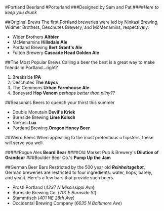 #Portland Beerland
#Porterland
###Designed by Sam and Pat
####_Here to keep you drunk_

##Original Brews
The first Portland breweries were led by Ninkasi Brewing, Widmer Brothers, Deschutes Brewery, and McMenamins, respectively.

* Wider Brothers **Altbier**
* McMenamins **Hillsdale Ale**
* Portland Brewing **Bert Grant's Ale**
* Fulton Brewery **Cascade Head Golden Ale**

##The Most Popular Brews
Calling a beer the best is a great way to make friends in Portland...right?

1. Breakside **IPA**
2. Deschutes **The Abyss**
3. The Commons **Urban Farmhouse Ale**
4. Boneyard **Hop Venom** _perhaps better than pliny??_

##Seasonals
Beers to quench your thirst this summer

* Double Monutain **Devil's Kriek**
* Burnside Brewing **Lime Kolsch**
* Ninkasi **Lux**
* Portland Brewing **Oregon Honey Beer**

##Weird Beers
When appealing to the most pretentious o hipsters, these will serve you well.

#####Rogue Ales **Beard Bear**
####Old Market Pub & Brewery's **Dilution of Grandeur**
###Boulder Beer Co.'s **Pump Up the Jam**

##German Beer Bars
Restricted by the 500 year old **_Reinheitsgebot_**, German breweries are restricted to four ingredients: water, hops, barely, and yeast. Here's a few bars that provide such beers.

* Prost! Portland (_4237 N Mississippi Ave_)
* Burnside Brewing Co. (_701 E Burnside St_)
* Stammtisch (_401 NE 28th Ave_)
* Occidental Brewing Company (_6635 N Baltimore Ave_)
